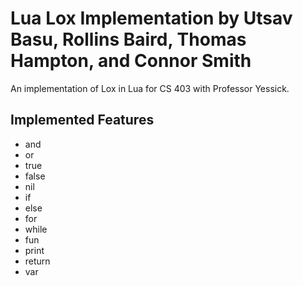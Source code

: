 # Lua Lox Implementation by Utsav Basu, Rollins Baird, Thomas Hampton, and Connor Smith

An implementation of Lox in Lua for CS 403 with Professor Yessick.

## Implemented Features

- and
- or
- true
- false
- nil
- if
- else
- for
- while
- fun
- print
- return
- var
